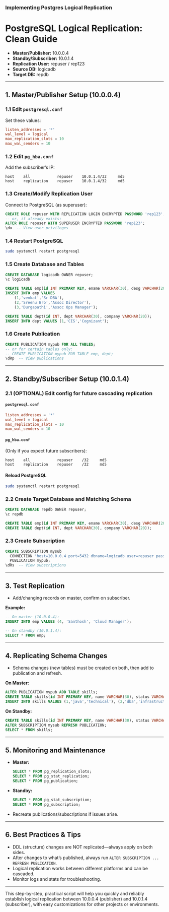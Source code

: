 ### Implementing Postgres Logical Replication

# PostgreSQL Logical Replication: Clean Guide

- **Master/Publisher:** 10.0.0.4  
- **Standby/Subscriber:** 10.0.1.4  
- **Replication User:** repuser / rep123  
- **Source DB:** logicadb  
- **Target DB:** repdb

***

## 1. Master/Publisher Setup (10.0.0.4)

### 1.1 Edit `postgresql.conf`
Set these values:
```conf
listen_addresses = '*'
wal_level = logical
max_replication_slots = 10
max_wal_senders = 10
```

### 1.2 Edit `pg_hba.conf`
Add the subscriber’s IP:
```
host    all            repuser    10.0.1.4/32     md5
host    replication    repuser    10.0.1.4/32     md5
```

### 1.3 Create/Modify Replication User
Connect to PostgreSQL (as superuser):
```sql
CREATE ROLE repuser WITH REPLICATION LOGIN ENCRYPTED PASSWORD 'rep123';
-- or, if already exists:
ALTER ROLE repuser WITH SUPERUSER ENCRYPTED PASSWORD 'rep123';
\du  -- View user privileges
```

### 1.4 Restart PostgreSQL
```bash
sudo systemctl restart postgresql
```

### 1.5 Create Database and Tables
```sql
CREATE DATABASE logicadb OWNER repuser;
\c logicadb

CREATE TABLE emp(id INT PRIMARY KEY, ename VARCHAR(30), desg VARCHAR(20));
INSERT INTO emp VALUES
    (1,'venkat','Sr DBA'),
    (2,'Sreenu Bro','Assoc Director'),
    (3,'Durgapathi','Assoc Ops Manager');

CREATE TABLE dept(id INT, dept VARCHAR(30), company VARCHAR(20));
INSERT INTO dept VALUES (1,'CIS','Cognizant');
```

### 1.6 Create Publication
```sql
CREATE PUBLICATION mypub FOR ALL TABLES;
-- or for certain tables only:
-- CREATE PUBLICATION mypub FOR TABLE emp, dept;
\dRp  -- View publications
```

***

## 2. Standby/Subscriber Setup (10.0.1.4)

### 2.1 (OPTIONAL) Edit config for future cascading replication

#### `postgresql.conf`
```conf
listen_addresses = '*'
wal_level = logical
max_replication_slots = 10
max_wal_senders = 10
```

#### `pg_hba.conf`
(Only if you expect future subscribers):
```
host    all            repuser    /32     md5
host    replication    repuser    /32     md5
```

#### Reload PostgreSQL
```bash
sudo systemctl restart postgresql
```

### 2.2 Create Target Database and Matching Schema
```sql
CREATE DATABASE repdb OWNER repuser;
\c repdb

CREATE TABLE emp(id INT PRIMARY KEY, ename VARCHAR(30), desg VARCHAR(20));
CREATE TABLE dept(id INT, dept VARCHAR(30), company VARCHAR(20));
```

### 2.3 Create Subscription
```sql
CREATE SUBSCRIPTION mysub
  CONNECTION 'host=10.0.0.4 port=5432 dbname=logicadb user=repuser password=rep123'
  PUBLICATION mypub;
\dRs  -- View subscriptions
```

***

## 3. Test Replication

- Add/changing records on master, confirm on subscriber.

**Example:**
```sql
-- On master (10.0.0.4):
INSERT INTO emp VALUES (4, 'Santhosh', 'Cloud Manager');

-- On standby (10.0.1.4):
SELECT * FROM emp;
```

***

## 4. Replicating Schema Changes

- Schema changes (new tables) must be created on both, then add to publication and refresh.

**On Master:**
```sql
ALTER PUBLICATION mypub ADD TABLE skills;
CREATE TABLE skills(id INT PRIMARY KEY, name VARCHAR(30), status VARCHAR(20));
INSERT INTO skills VALUES (1,'java','technical'), (2,'dba','infrastructure');
```
**On Standby:**
```sql
CREATE TABLE skills(id INT PRIMARY KEY, name VARCHAR(30), status VARCHAR(20));
ALTER SUBSCRIPTION mysub REFRESH PUBLICATION;
SELECT * FROM skills;
```

***

## 5. Monitoring and Maintenance

- **Master:**
    ```sql
    SELECT * FROM pg_replication_slots;
    SELECT * FROM pg_stat_replication;
    SELECT * FROM pg_publication;
    ```
- **Standby:**
    ```sql
    SELECT * FROM pg_stat_subscription;
    SELECT * FROM pg_subscription;
    ```

- Recreate publications/subscriptions if issues arise.

***

## 6. Best Practices & Tips

- DDL (structure) changes are NOT replicated—always apply on both sides.
- After changes to what’s published, always run `ALTER SUBSCRIPTION ... REFRESH PUBLICATION`.
- Logical replication works between different platforms and can be cascaded.
- Monitor logs and stats for troubleshooting.

***

This step-by-step, practical script will help you quickly and reliably establish logical replication between 10.0.0.4 (publisher) and 10.0.1.4 (subscriber), with easy customizations for other projects or environments.
